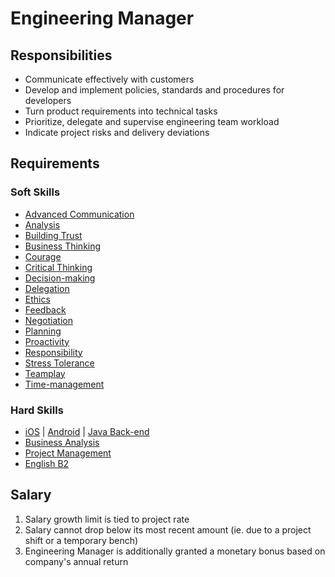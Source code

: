 # Engineering Manager

## Responsibilities
* Communicate effectively with customers
* Develop and implement policies, standards and procedures for developers
* Turn product requirements into technical tasks
* Prioritize, delegate and supervise engineering team workload
* Indicate project risks and delivery deviations


## Requirements

### Soft Skills
* [Advanced Communication](../Skills/soft.md#advanced-communication)
* [Analysis](../Skills/soft.md#analysis)
* [Building Trust](../Skills/soft.md#building-trust)
* [Business Thinking](../Skills/soft.md#business-thinking)
* [Courage](../Skills/soft.md#courage)
* [Critical Thinking](../Skills/soft.md#critical-thinking)
* [Decision-making](../Skills/soft.md#decision-making)
* [Delegation](../Skills/soft.md#delegation)
* [Ethics](../Skills/soft.md#ethics)
* [Feedback](../Skills/soft.md#feedback)
* [Negotiation](../Skills/soft.md#fnegotiation)
* [Planning](../Skills/soft.md#planning)
* [Proactivity](../Skills/soft.md#proactivity)
* [Responsibility](../Skills/soft.md#responsibility)
* [Stress Tolerance](../Skills/soft.md#stress-tolerance)
* [Teamplay](../Skills/soft.md#teamplay)
* [Time-management](../Skills/soft.md#time-management)

### Hard Skills
* [iOS](../Skills/hard.md#ios) | [Android](../Skills/hard.md#android)  | [Java Back-end](../Skills/hard.md#java-back-end)
* [Business Analysis](../Skills/hard.md##business-analysis)
* [Project Management](../Skills/hard.md#project-management)
* [English B2](../Skills/hard.md#english-b2-upper-intermediate)

## Salary
1. Salary growth limit is tied to project rate
2. Salary cannot drop below its most recent amount (ie. due to a project shift or a temporary bench)
3. Engineering Manager is additionally granted a monetary bonus based on company's annual return